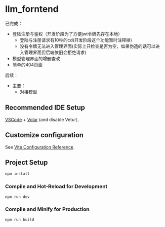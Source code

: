 # llm_forntend

已完成：

- 登陆注册与鉴权（开发阶段为了方便jwt令牌先存在本地）
  - 登陆与注册请求有10秒的cd(开发阶段这个功能暂时注释掉)
  - 没有令牌无法进入管理界面(实际上只检查是否为空，如果伪造的话可以进入管理界面但后端依旧会拒绝请求)
- 模型管理界面的增删查改
- 简单的404页面

后续：

- 主要：
  - 对接模型

## Recommended IDE Setup

[VSCode](https://code.visualstudio.com/) + [Volar](https://marketplace.visualstudio.com/items?itemName=Vue.volar) (and disable Vetur).

## Customize configuration

See [Vite Configuration Reference](https://vite.dev/config/).

## Project Setup

```sh
npm install
```

### Compile and Hot-Reload for Development

```sh
npm run dev
```

### Compile and Minify for Production

```sh
npm run build
```
